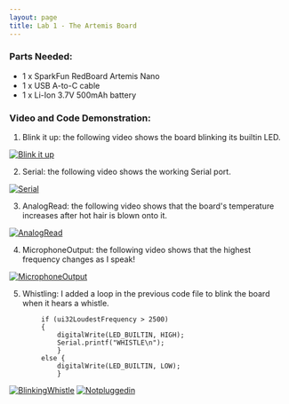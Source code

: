 ```yaml
---
layout: page
title: Lab 1 - The Artemis Board
---
```


### Parts Needed:
* 1 x SparkFun RedBoard Artemis Nano
* 1 x USB A-to-C cable
* 1 x Li-Ion 3.7V 500mAh battery

### Video and Code Demonstration:
1. Blink it up: the following video shows the board blinking its builtin LED.

[![Blink it up](https://youtu.be/njZcvr3d-II/0.jpg)](https://youtu.be/njZcvr3d-II) 

2. Serial: the following video shows the working Serial port.

[![Serial](https://youtu.be/TS8YnWNQZ3k/0.jpg)](https://youtu.be/TS8YnWNQZ3k)

3. AnalogRead: the following video shows that the board's temperature increases after hot hair is blown onto it.  

[![AnalogRead](https://youtu.be/1eO07-Ztc6g/0.jpg)](https://youtu.be/1eO07-Ztc6g)

4. MicrophoneOutput: the following video shows that the highest frequency changes as I speak! 

[![MicrophoneOutput](https://youtu.be/mEYNIKG4enQ/0.jpg)](https://youtu.be/mEYNIKG4enQ)

5. Whistling: I added a loop in the previous code file to blink the board when it hears a whistle.
```
        if (ui32LoudestFrequency > 2500)
        {
            digitalWrite(LED_BUILTIN, HIGH);
            Serial.printf("WHISTLE\n");
            }
        else {
            digitalWrite(LED_BUILTIN, LOW);
            }
```
[![BlinkingWhistle](https://youtu.be/KoDkX6vNTrs/0.jpg)](https://youtu.be/KoDkX6vNTrs)
[![Notpluggedin](https://youtu.be/-92acptAEIU/0.jpg)](https://youtu.be/-92acptAEIU)
